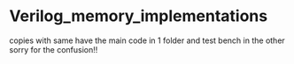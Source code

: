 # Verilog_memory_implementations
copies with same have the main code in 1 folder and test bench in the other
sorry for the confusion!!
